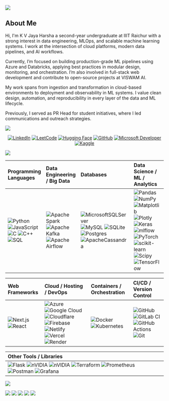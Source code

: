 ![](https://res.cloudinary.com/dauquyghy/image/upload/v1748776427/intro.gif)

## About Me

Hi, I'm K V Jaya Harsha a second-year undergraduate at IIIT Raichur with a strong interest in data engineering, MLOps, and scalable machine learning systems. I work at the intersection of cloud platforms, modern data pipelines, and AI workflows.

Currently, I’m focused on building production-grade ML pipelines using Azure and Databricks, applying best practices in modular design, monitoring, and orchestration. I’m also involved in full-stack web development and contribute to open-source projects at VISWAM AI.

My work spans from ingestion and transformation in cloud-based environments to deployment and observability in ML systems. I value clean design, automation, and reproducibility in every layer of the data and ML lifecycle.

Previously, I served as PR Head for student initiatives, where I led communications and outreach strategies.

![](https://res.cloudinary.com/dauquyghy/image/upload/v1748776718/profile_wzisea.png)

<div align="center">

[![LinkedIn](https://res.cloudinary.com/dauquyghy/image/upload/v1748777022/linkedin_twjp6v.png)](https://www.linkedin.com/in/kvjharsha/)
[![LeetCode](https://res.cloudinary.com/dauquyghy/image/upload/v1748777022/leetcode_r6e8ae.png)](https://leetcode.com/u/cs23b1034/)
[![Hugging Face](https://res.cloudinary.com/dauquyghy/image/upload/v1748777021/huggingface_ue8rja.png)](https://huggingface.co/callmekvj)
[![GitHub](https://res.cloudinary.com/dauquyghy/image/upload/v1748777022/github_jrlc3v.png)](https://github.com/kvj-harsha)
[![Microsoft Developer](https://res.cloudinary.com/dauquyghy/image/upload/v1748777022/microsoft_lk58k2.png)](https://learn.microsoft.com/en-us/users/kvjharsha/)
[![Kaggle](https://res.cloudinary.com/dauquyghy/image/upload/v1748777022/kaggle_dq1rmb.png)](https://www.kaggle.com/callmekvj)

</div>

![](https://res.cloudinary.com/dauquyghy/image/upload/v1748776718/techstack_hhmtrl.png)

<center>

| Programming Languages                        | Data Engineering / Big Data                     | Databases                               | Data Science / ML / Analytics                |
|:----------------------------------------------|:------------------------------------------------|:----------------------------------------|:----------------------------------------------|
| ![Python](https://img.shields.io/badge/python-3670A0?style=flat-square&logo=python&logoColor=ffdd54) ![JavaScript](https://img.shields.io/badge/javascript-%23323330.svg?style=flat-square&logo=javascript&logoColor=%23F7DF1E) ![C](https://img.shields.io/badge/c-%2300599C.svg?style=flat-square&logo=c&logoColor=white) ![C++](https://img.shields.io/badge/c++-%2300599C.svg?style=flat-square&logo=c%2B%2B&logoColor=white) ![SQL](https://img.shields.io/badge/SQL-4479A1.svg?style=flat-square&logo=postgresql&logoColor=white) | ![Apache Spark](https://img.shields.io/badge/Apache%20Spark-FDEE21?style=flat-square&logo=apachespark&logoColor=black) ![Apache Kafka](https://img.shields.io/badge/Apache%20Kafka-000?style=flat-square&logo=apachekafka) ![Apache Airflow](https://img.shields.io/badge/Apache%20Airflow-017CEE?style=flat-square&logo=Apache%20Airflow&logoColor=white) | ![MicrosoftSQLServer](https://img.shields.io/badge/Microsoft%20SQL%20Server-CC2927?style=flat-square&logo=microsoft%20sql%20server&logoColor=white) ![MySQL](https://img.shields.io/badge/mysql-4479A1.svg?style=flat-square&logo=mysql&logoColor=white) ![SQLite](https://img.shields.io/badge/sqlite-%2307405e.svg?style=flat-square&logo=sqlite&logoColor=white) ![Postgres](https://img.shields.io/badge/postgres-%23316192.svg?style=flat-square&logo=postgresql&logoColor=white) ![ApacheCassandra](https://img.shields.io/badge/cassandra-%231287B1.svg?style=flat-square&logo=apache-cassandra&logoColor=white) | ![Pandas](https://img.shields.io/badge/pandas-%23150458.svg?style=flat-square&logo=pandas&logoColor=white) ![NumPy](https://img.shields.io/badge/numpy-%23013243.svg?style=flat-square&logo=numpy&logoColor=white) ![Matplotlib](https://img.shields.io/badge/Matplotlib-%23ffffff.svg?style=flat-square&logo=Matplotlib&logoColor=black) ![Plotly](https://img.shields.io/badge/Plotly-%233F4F75.svg?style=flat-square&logo=plotly&logoColor=white) ![Keras](https://img.shields.io/badge/Keras-%23D00000.svg?style=flat-square&logo=Keras&logoColor=white) ![mlflow](https://img.shields.io/badge/mlflow-%23d9ead3.svg?style=flat-square&logo=numpy&logoColor=blue) ![PyTorch](https://img.shields.io/badge/PyTorch-%23EE4C2C.svg?style=flat-square&logo=PyTorch&logoColor=white) ![scikit-learn](https://img.shields.io/badge/scikit--learn-%23F7931E.svg?style=flat-square&logo=scikit-learn&logoColor=white) ![Scipy](https://img.shields.io/badge/SciPy-%230C55A5.svg?style=flat-square&logo=scipy&logoColor=%white) ![TensorFlow](https://img.shields.io/badge/TensorFlow-%23FF6F00.svg?style=flat-square&logo=TensorFlow&logoColor=white) |

| Web Frameworks                              | Cloud / Hosting / DevOps                         | Containers / Orchestration              | CI/CD / Version Control                   |
|:----------------------------------------------|:------------------------------------------------|:----------------------------------------|:------------------------------------------|
| ![Next.js](https://img.shields.io/badge/Next-black?style=flat-square&logo=next.js&logoColor=white) ![React](https://img.shields.io/badge/react-%2320232a.svg?style=flat-square&logo=react&logoColor=%2361DAFB) | ![Azure](https://img.shields.io/badge/azure-%230072C6.svg?style=flat-square&logo=microsoftazure&logoColor=white) ![Google Cloud](https://img.shields.io/badge/GoogleCloud-%234285F4.svg?style=flat-square&logo=google-cloud&logoColor=white) ![Cloudflare](https://img.shields.io/badge/Cloudflare-F38020?style=flat-square&logo=Cloudflare&logoColor=white) ![Firebase](https://img.shields.io/badge/firebase-%23039BE5.svg?style=flat-square&logo=firebase) ![Netlify](https://img.shields.io/badge/netlify-%23000000.svg?style=flat-square&logo=netlify&logoColor=#00C7B7) ![Vercel](https://img.shields.io/badge/vercel-%23000000.svg?style=flat-square&logo=vercel&logoColor=white) ![Render](https://img.shields.io/badge/Render-%46E3B7.svg?style=flat-square&logo=render&logoColor=white) | ![Docker](https://img.shields.io/badge/docker-%230db7ed.svg?style=flat-square&logo=docker&logoColor=white) ![Kubernetes](https://img.shields.io/badge/kubernetes-%23326ce5.svg?style=flat-square&logo=kubernetes&logoColor=white) | ![GitHub](https://img.shields.io/badge/github-%23121011.svg?style=flat-square&logo=github&logoColor=white) ![GitLab CI](https://img.shields.io/badge/gitlab%20CI-%23181717.svg?style=flat-square&logo=gitlab&logoColor=white) ![GitHub Actions](https://img.shields.io/badge/github%20actions-%232671E5.svg?style=flat-square&logo=githubactions&logoColor=white) ![Git](https://img.shields.io/badge/git-%23F05033.svg?style=flat-square&logo=git&logoColor=white) |

| Other Tools / Libraries                     |
|:---------------------------------------------|
| ![Flask](https://img.shields.io/badge/flask-%23000.svg?style=flat-square&logo=flask&logoColor=white) ![nVIDIA](https://img.shields.io/badge/nVIDIA-%2376B900.svg?style=flat-square&logo=nVIDIA&logoColor=white) ![nVIDIA](https://img.shields.io/badge/cuda-000000.svg?style=flat-square&logo=nVIDIA&logoColor=green) ![Terraform](https://img.shields.io/badge/terraform-%235835CC.svg?style=flat-square&logo=terraform&logoColor=white) ![Prometheus](https://img.shields.io/badge/Prometheus-E6522C?style=flat-square&logo=Prometheus&logoColor=white) ![Postman](https://img.shields.io/badge/Postman-FF6C37?style=flat-square&logo=postman&logoColor=white) ![Grafana](https://img.shields.io/badge/grafana-%23F46800.svg?style=flat-square&logo=grafana&logoColor=white) |

</center>


![](https://res.cloudinary.com/dauquyghy/image/upload/v1748776717/githubstats_bad9bm.png)

![](https://github-readme-stats.vercel.app/api?username=kvj-harsha&theme=blue_navy&hide_border=false&include_all_commits=true&count_private=true)
![](https://nirzak-streak-stats.vercel.app/?user=kvj-harsha&theme=blue_navy&hide_border=false)
![](https://github-readme-stats.vercel.app/api/top-langs/?username=kvj-harsha&theme=blue_navy&hide_border=false&include_all_commits=true&count_private=true&layout=compact)
![](http://github-profile-summary-cards.vercel.app/api/cards/profile-details?username=kvj-harsha&theme=midnight_purple)
![](https://github-contributor-stats.vercel.app/api?username=kvj-harsha&limit=5&theme=blue_navy&combine_all_yearly_contributions=true)


<!--
![](https://res.cloudinary.com/dauquyghy/image/upload/v1748777250/5_g6shxd.png)

<p align="center">
  <a href="https://github.com/kvj-harsha/studentsphere" target="_blank">
    <img src="https://res.cloudinary.com/dtqhbvndz/image/upload/v1747634199/1_axsb0q.png" width="33%">
  </a>
  <a href="https://github.com/kvj-harsha/ecocarb" target="_blank">
    <img src="https://res.cloudinary.com/dtqhbvndz/image/upload/v1747634198/2_zoafoq.png" width="33%">
  </a>
  <a href="https://github.com/kvj-harsha/acadelytics" target="_blank">
    <img src="https://res.cloudinary.com/dtqhbvndz/image/upload/v1747634199/3_kmbnvd.png" width="33%">
  </a>
</p>




![](https://res.cloudinary.com/dauquyghy/image/upload/v1748777250/6_urdtjy.png)
![](https://res.cloudinary.com/dauquyghy/image/upload/v1748777250/7_rxeev0.png)

-->


